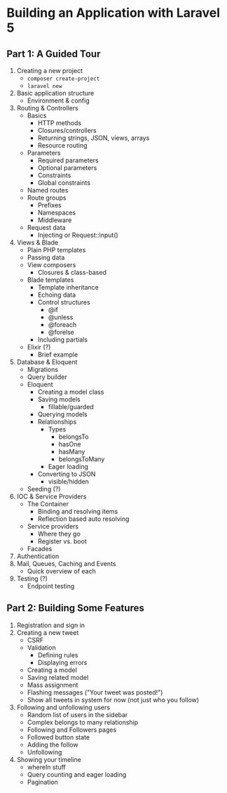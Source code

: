 Building an Application with Laravel 5
======================================

Part 1: A Guided Tour
------

1. Creating a new project
    + `composer create-project`
    + `laravel new`
2. Basic application structure
    + Environment & config
3. Routing & Controllers
    + Basics
        * HTTP methods
        * Closures/controllers
        * Returning strings, JSON, views, arrays
        * Resource routing
    + Parameters
        * Required parameters
        * Optional parameters
        * Constraints
        * Global constraints
    + Named routes
    + Route groups 
        * Prefixes
        * Namespaces
        * Middleware
    + Request data
        * Injecting or Request::input()
4. Views & Blade
    + Plain PHP templates
    + Passing data
    + View composers
        * Closures & class-based
    + Blade templates
        * Template inheritance
        * Echoing data
        * Control structures
            - @if
            - @unless
            - @foreach
            - @forelse
        * Including partials
    + Elixir (?)
        * Brief example
5. Database & Eloquent
    + Migrations
    + Query builder
    + Eloquent
        + Creating a model class
        + Saving models
            * fillable/guarded
        + Querying models 
        + Relationships
            * Types
                - belongsTo
                - hasOne
                - hasMany
                - belongsToMany
            * Eager loading
        + Converting to JSON
            * visible/hidden
    + Seeding (?)
6. IOC & Service Providers
    + The Container
        * Binding and resolving items
        * Reflection based auto resolving
    + Service providers
        * Where they go
        * Register vs. boot
    + Facades
7. Authentication
8. Mail, Queues, Caching and Events
    + Quick overview of each
9. Testing (?)
    + Endpoint testing


Part 2: Building Some Features
------------------------------

1. Registration and sign in
2. Creating a new tweet
    + CSRF
    + Validation
        * Defining rules
        * Displaying errors
    + Creating a model
    + Saving related model
    + Mass assignment
    + Flashing messages ("Your tweet was posted!")
    + Show all tweets in system for now (not just who you follow)
3. Following and unfollowing users
    + Random list of users in the sidebar
    + Complex belongs to many relationship
    + Following and Followers pages
    + Followed button state
    + Adding the follow
    + Unfollowing
4. Showing your timeline
    + whereIn stuff
    + Query counting and eager loading
    + Pagination
